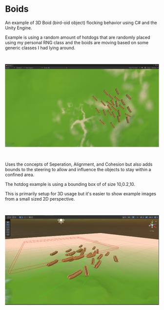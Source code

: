 # Boids
An example of 3D Boid (bird-oid object) flocking behavior using C# and the Unity Engine. 


Example is using a random amount of hotdogs that are randomly placed using my personal RNG class and the boids are moving based on some generic classes I had lying around.


<br>

![Screen Disaply](HotdogBoidGamePlay.PNG)

<br>


Uses the concepts of Seperation, Alignment, and Cohesion but also adds bounds to the steering to allow and influence the objects to stay within a confined area. 


The hotdog example is using a bounding box of of size 10,0.2,10.


This is primarily setup for 3D usage but it's easier to show example images from a small sized 2D perspective.




<br>

![Screen Disaply](HotdogBoidEditor.PNG)




